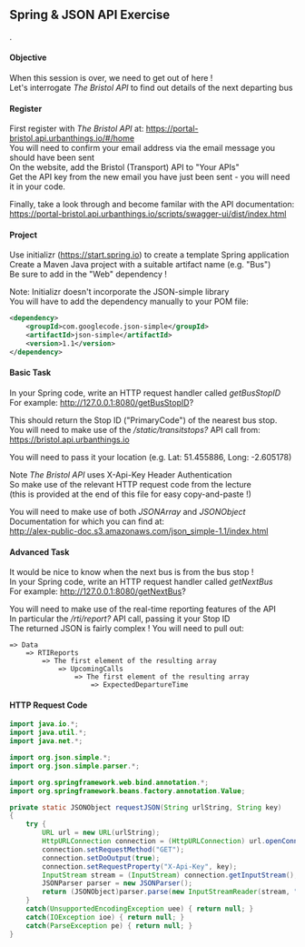 Spring & JSON API Exercise
--------------------------
.
#### Objective
When this session is over, we need to get out of here !  
Let's interrogate _The Bristol API_ to find out details of the next departing bus  

#### Register
First register with _The Bristol API_ at: https://portal-bristol.api.urbanthings.io/#/home  
You will need to confirm your email address via the email message you should have been sent  
On the website, add the Bristol (Transport) API to "Your APIs"  
Get the API key from the new email you have just been sent - you will need it in your code.  

Finally, take a look through and become familar with the API documentation:  
https://portal-bristol.api.urbanthings.io/scripts/swagger-ui/dist/index.html  

#### Project
Use initializr (https://start.spring.io) to create a template Spring application  
Create a Maven Java project with a suitable artifact name (e.g. "Bus")  
Be sure to add in the "Web" dependency !  

Note: Initializr doesn't incorporate the JSON-simple library  
You will have to add the dependency manually to your POM file:  

```xml
<dependency>
    <groupId>com.googlecode.json-simple</groupId>
    <artifactId>json-simple</artifactId>
    <version>1.1</version>
</dependency>
```

#### Basic Task
In your Spring code, write an HTTP request handler called _getBusStopID_  
For example: http://127.0.0.1:8080/getBusStopID?

This should return the Stop ID ("PrimaryCode") of the nearest bus stop.  
You will need to make use of the _/static/transitstops?_ API call from:  
https://bristol.api.urbanthings.io  

You will need to pass it your location (e.g. Lat: 51.455886, Long: -2.605178)  

Note _The Bristol API_ uses X-Api-Key Header Authentication  
So make use of the relevant HTTP request code from the lecture  
(this is provided at the end of this file for easy copy-and-paste !)  

You will need to make use of both _JSONArray_ and _JSONObject_  
Documentation for which you can find at:  
http://alex-public-doc.s3.amazonaws.com/json_simple-1.1/index.html  

#### Advanced Task
It would be nice to know when the next bus is from the bus stop !  
In your Spring code, write an HTTP request handler called _getNextBus_  
For example: http://127.0.0.1:8080/getNextBus?

You will need to make use of the real-time reporting features of the API  
In particular the _/rti/report?_ API call, passing it your Stop ID  
The returned JSON is fairly complex ! You will need to pull out:  
```
=> Data
    => RTIReports
        => The first element of the resulting array
            => UpcomingCalls
                => The first element of the resulting array
                    => ExpectedDepartureTime
```


#### HTTP Request Code
```java
import java.io.*;
import java.util.*;
import java.net.*;

import org.json.simple.*;
import org.json.simple.parser.*;

import org.springframework.web.bind.annotation.*;
import org.springframework.beans.factory.annotation.Value;

private static JSONObject requestJSON(String urlString, String key)
{
    try {
        URL url = new URL(urlString);
        HttpURLConnection connection = (HttpURLConnection) url.openConnection();
        connection.setRequestMethod("GET");
        connection.setDoOutput(true);
        connection.setRequestProperty("X-Api-Key", key);
        InputStream stream = (InputStream) connection.getInputStream();
        JSONParser parser = new JSONParser();
        return (JSONObject)parser.parse(new InputStreamReader(stream, "UTF-8"));
    }
    catch(UnsupportedEncodingException uee) { return null; }
    catch(IOException ioe) { return null; }
    catch(ParseException pe) { return null; }
}

```